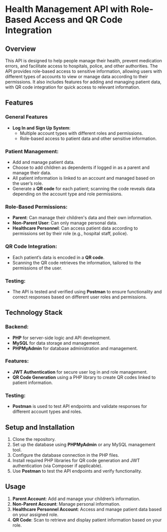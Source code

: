 # Health Management API with Role-Based Access and QR Code Integration

## Overview
This API is designed to help people manage their health, prevent medication errors, and facilitate access to hospitals, police, and other authorities. The API provides role-based access to sensitive information, allowing users with different types of accounts to view or manage data according to their permissions. It also includes features for adding and managing patient data, with QR code integration for quick access to relevant information.

## Features

### General Features
- **Log In and Sign Up System**:
  - Multiple account types with different roles and permissions.
  - Role-based access to patient data and other sensitive information.
  
### Patient Management:
- Add and manage patient data.
- Choose to add children as dependents if logged in as a parent and manage their data.
- All patient information is linked to an account and managed based on the user’s role.
- Generate a **QR code** for each patient; scanning the code reveals data depending on the account type and role permissions.

### Role-Based Permissions:
- **Parent**: Can manage their children's data and their own information.
- **Non-Parent User**: Can only manage personal data.
- **Healthcare Personnel**: Can access patient data according to permissions set by their role (e.g., hospital staff, police).
  
### QR Code Integration:
- Each patient’s data is encoded in a **QR code**.
- Scanning the QR code retrieves the information, tailored to the permissions of the user.

### Testing:
- The API is tested and verified using **Postman** to ensure functionality and correct responses based on different user roles and permissions.

## Technology Stack

### Backend:
- **PHP** for server-side logic and API development.
- **MySQL** for data storage and management.
- **PHPMyAdmin** for database administration and management.

### Features:
- **JWT Authentication** for secure user log in and role management.
- **QR Code Generation** using a PHP library to create QR codes linked to patient information.
  
### Testing:
- **Postman** is used to test API endpoints and validate responses for different account types and roles.

## Setup and Installation

1. Clone the repository.
2. Set up the database using **PHPMyAdmin** or any MySQL management tool.
3. Configure the database connection in the PHP files.
4. Install required PHP libraries for QR code generation and JWT authentication (via Composer if applicable).
5. Use **Postman** to test the API endpoints and verify functionality.

## Usage

1. **Parent Account**: Add and manage your children’s information.
2. **Non-Parent Account**: Manage personal information.
3. **Healthcare Personnel Account**: Access and manage patient data based on your assigned role.
4. **QR Code**: Scan to retrieve and display patient information based on your role.
